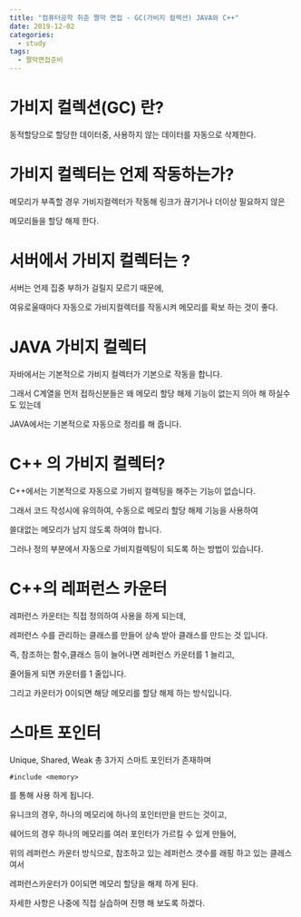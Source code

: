 ```yaml
---
title: "컴퓨터공학 취준 짤막 면접 - GC(가비지 컬렉션) JAVA와 C++"
date: 2019-12-02
categories: 
  - study
tags: 
  - 짤막면접준비
---
```


# 가비지 컬렉션(GC) 란? 

 동적할당으로 할당한 데이터중, 사용하지 않는 데이터를 자동으로 삭제한다. 
 
# 가비지 컬렉터는 언제 작동하는가?

 메모리가 부족할 경우 가비지컬렉터가 작동해 링크가 끊기거나 더이상 필요하지 않은
 
 메모리들을 할당 해제 한다. 
 
# 서버에서 가비지 컬렉터는 ? 

 서버는 언제 집중 부하가 걸릴지 모르기 때문에, 
 
 여유로울때마다 자동으로 가비지컬렉터를 작동시켜 메모리를 확보 하는 것이 좋다. 
 
# JAVA 가비지 컬렉터
 
 자바에서는 기본적으로 가비지 컬렉터가 기본으로 작동을 합니다. 
 
 그래서 C계열을 먼저 접하신분들은 왜 메모리 할당 해제 기능이 없는지 의아 해 하실수도 있는데
 
 JAVA에서는 기본적으로 자동으로 정리를 해 줍니다. 
 
# C++ 의 가비지 컬렉터?

 C++에서는 기본적으로 자동으로 가비지 컬렉팅을 해주는 기능이 없습니다.
 
 그래서 코드 작성시에 유의하여, 수동으로 메모리 할당 해제 기능을 사용하여
 
 쓸대없는 메모리가 남지 않도록 하여야 합니다.
 
 그러나 정의 부분에서 자동으로 가비지컬렉팅이 되도록 하는 방법이 있습니다.
 
# C++의 레퍼런스 카운터

 레퍼런스 카운터는 직접 정의하여 사용을 하게 되는데, 
 
 레퍼런스 수를 관리하는 클래스를 만들어 상속 받아 클래스를 만드는 것 입니다. 
 
 즉, 참조하는 함수,클래스 등이 늘어나면 레퍼런스 카운터를 1 늘리고, 
 
 줄어들게 되면 카운터를 1 줄입니다. 
 
 그리고 카운터가 0이되면 해당 메모리를 할당 해제 하는 방식입니다. 
 
 
# 스마트 포인터

 Unique, Shared, Weak 총 3가지 스마트 포인터가 존재하며
 
 ```
 #include <memory>
 ```
 를 통해 사용 하게 됩니다.
 
 
 유니크의 경우, 하나의 메모리에 하나의 포인터만을 만드는 것이고, 
 
 쉐어드의 경우 하나의 메모리를 여러 포인터가 가르킬 수 있게 만들어, 
 
 위의 레퍼런스 카운터 방식으로, 참조하고 있는 레퍼런스 갯수를 래핑 하고 있는 클레스여서
 
 레퍼런스카운터가 0이되면 메모리 할당을 해제 하게 된다. 
 
 자세한 사항은 나중에 직접 실습하며 진행 해 보도록 하겠다. 
